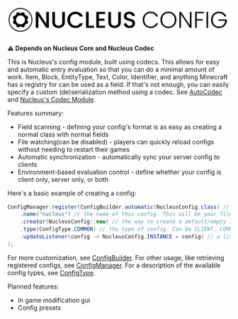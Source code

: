 <h1>
    <picture>
        <source media="(prefers-color-scheme: dark)" srcset="banner-white.svg">
        <img src="banner.svg" alt="Nucleus Config">
    </picture> 
</h1>

**⚠️ Depends on Nucleus Core and Nucleus Codec**

This is Nucleus's config module, built using codecs. This allows for easy and automatic entry evaluation so that you can do a minimal amount of work.
Item, Block, EntityType, Text, Color, Identifier, and anything Minecraft has a registry for can be used as a field. If that's not enough, you can easily
specify a custom (de)serialization method using a codec. See [AutoCodec](https://github.com/RedPxnda/Nucleus/blob/1.20.1/codec/codec-common/src/main/java/com/redpxnda/nucleus/codec/auto/AutoCodec.java)
and [Nucleus's Codec Module](https://github.com/RedPxnda/Nucleus/tree/1.20.1/codec/README.md).

Features summary:
* Field scanning - defining your config's format is as easy as creating a normal class with normal fields
* File watching(can be disabled) - players can quickly reload configs without needing to restart their games
* Automatic synchronization - automatically sync your server config to clients
* Environment-based evaluation control - define whether your config is client only, server only, or both

Here's a basic example of creating a config:
```java
ConfigManager.register(ConfigBuilder.automatic(NucleusConfig.class) // two options: automatic, which scans fields(using ConfigAutoCodec), or custom, which uses a custom codec
    .name("nucleus") // the name of this config. This will be your file's name
    .creator(NucleusConfig::new) // the way to create a default/empty instance of this config
    .type(ConfigType.COMMON) // the type of config. Can be CLIENT, COMMON, SERVER, or SERVER_CLIENT_SYNCED
    .updateListener(config -> NucleusConfig.INSTANCE = config) // a listener for whenever the config is updated
);
```
For more customization, see [ConfigBuilder](https://github.com/RedPxnda/Nucleus/blob/1.20.1/config/config-common/src/main/java/com/redpxnda/nucleus/config/ConfigBuilder.java).
For other usage, like retrieving registered configs, see [ConfigManager](https://github.com/RedPxnda/Nucleus/blob/1.20.1/config/config-common/src/main/java/com/redpxnda/nucleus/config/ConfigManager.java).
For a description of the available config types, see [ConfigType](https://github.com/RedPxnda/Nucleus/blob/1.20.1/config/config-common/src/main/java/com/redpxnda/nucleus/config/ConfigType.java).

Planned features:
* In game modification gui
* Config presets